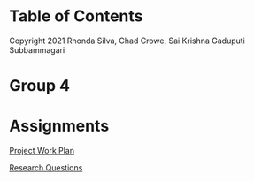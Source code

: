 
# Table of Contents

Copyright 2021 Rhonda Silva, Chad Crowe, Sai Krishna Gaduputi Subbammagari

# Group 4

# Assignments

[Project Work Plan](https://github.com/saikrishnags05/Project-for-Data-to-Decisions/blob/master/ProjectWorkPlan/README.md)

[Research Questions](https://github.com/saikrishnags05/Project-for-Data-to-Decisions/blob/master/ResearchQuestions/README.md)

